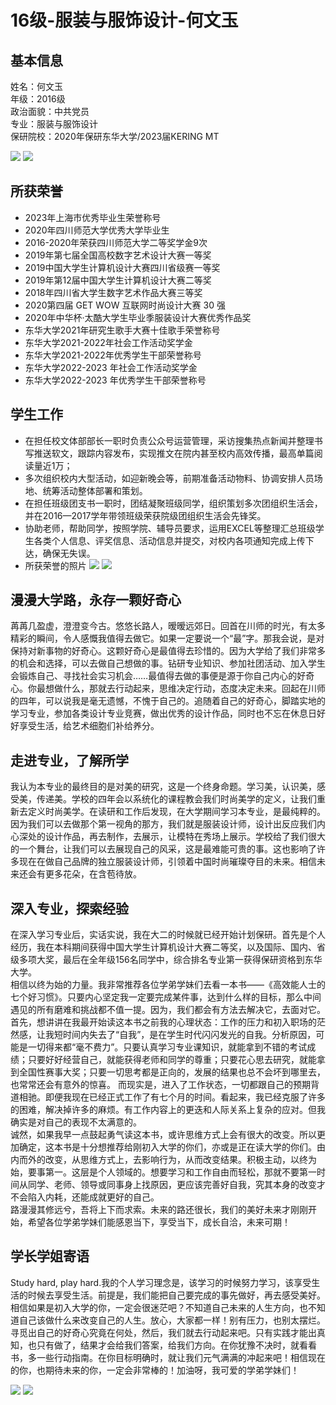 # 16级-服装与服饰设计-何文玉

## 基本信息  
姓名：何文玉   
年级：2016级  
政治面貌：中共党员  
专业：服装与服饰设计  
保研院校：2020年保研东华大学/2023届KERING MT  

![](https://www.sicnuwiki.com/Img/%E4%BD%95%E6%96%87%E7%8E%891.png)
![](https://www.sicnuwiki.com/Img/%E4%BD%95%E6%96%87%E7%8E%892.png)
## 所获荣誉<br>
* 2023年上海市优秀毕业生荣誉称号<br>
* 2020年四川师范大学优秀大学毕业生<br>
* 2016-2020年荣获四川师范大学二等奖学金9次<br>
* 2019年第七届全国高校数字艺术设计大赛一等奖<br>
* 2019中国大学生计算机设计大赛四川省级赛一等奖  
* 2019年第12届中国大学生计算机设计大赛二等奖<br>
* 2018年四川省大学生数字艺术作品大赛三等奖<br>
* 2020第四届 GET WOW 互联网时尚设计大赛 30 强<br>
* 2020年中华杯·太酷大学生毕业季服装设计大赛优秀作品奖<br>
* 东华大学2021年研究生歌手大赛十佳歌手荣誉称号<br>
* 东华大学2021-2022年社会工作活动奖学金<br>
* 东华大学2021-2022年优秀学生干部荣誉称号<br>
* 东华大学2022-2023 年社会工作活动奖学金<br>
* 东华大学2022-2023 年优秀学生干部荣誉称号<br>

## 学生工作  
* 在担任校文体部部长一职时负责公众号运营管理，采访搜集热点新闻并整理书写推送软文，跟踪内容发布，实现推文在院内甚至校内高效传播，最高单篇阅读量近1万；  
* 多次组织校内大型活动，如迎新晚会等，前期准备活动物料、协调安排人员场地、统筹活动整体部署和策划。
* 在担任班级团支书一职时，团结凝聚班级同学，组织策划多次团组织生活会，并在2016—2017学年带领班级荣获院级团组织生活会先锋奖。  
* 协助老师，帮助同学，按照学院、辅导员要求，运用EXCEL等整理汇总班级学生各类个人信息、评奖信息、活动信息并提交，对校内各项通知完成上传下达，确保无失误。
* 所获荣誉的照片
![](https://www.sicnuwiki.com/Img/%E4%BD%95%E6%96%87%E7%8E%893.png)
![](https://www.sicnuwiki.com/Img/%E4%BD%95%E6%96%87%E7%8E%894.png)

## 漫漫大学路，永存一颗好奇心<br>
苒苒几盈虚，澄澄变今古。悠悠长路人，暧暧远郊日。回首在川师的时光，有太多精彩的瞬间，令人感慨我值得去做它。如果一定要说一个“最”字。那我会说，是对保持对新事物的好奇心。这颗好奇心是最值得去珍惜的。因为大学给了我们非常多的机会和选择，可以去做自己想做的事。钻研专业知识、参加社团活动、加入学生会锻炼自己、寻找社会实习机会……最值得去做的事便是源于你自己内心的好奇心。你最想做什么，那就去行动起来，思维决定行动，态度决定未来。回起在川师的四年，可以说我是毫无遗憾，不愧于自己的。追随着自己的好奇心，脚踏实地的学习专业，参加各类设计专业竞赛，做出优秀的设计作品，同时也不忘在休息日好好享受生活，给艺术细胞们补给养分。

## 走进专业，了解所学<br>
我认为本专业的最终目的是对美的研究，这是一个终身命题。学习美，认识美，感受美，传递美。学校的四年会以系统化的课程教会我们时尚美学的定义，让我们重新去定义时尚美学。在读研和工作后发现，在大学期间学习本专业，是最纯粹的。因为我们可以去做那个第一视角的那方，我们就是服装设计师，设计出反应我们内心深处的设计作品，再去制作，去展示，让模特在秀场上展示。学校给了我们很大的一个舞台，让我们可以去展现自己的风采，这是最难能可贵的事。这也影响了许多现在在做自己品牌的独立服装设计师，引领着中国时尚璀璨夺目的未来。相信未来还会有更多花朵，在含苞待放。

## 深入专业，探索经验<br>
在深入学习专业后，实话实说，我在大二的时候就已经开始计划保研。首先是个人经历，我在本科期间获得中国大学生计算机设计大赛二等奖，以及国际、国内、省级多项大奖，最后在全年级156名同学中，综合排名专业第一获得保研资格到东华大学。  
相信以终为始的力量。我非常推荐各位学弟学妹们去看一本书——《高效能人士的七个好习惯》。只要内心坚定我一定要完成某件事，达到什么样的目标，那么中间遇见的所有磨难和挑战都不值一提。因为，我们都会有方法去解决它，去面对它。  
首先，想讲讲在我最开始读这本书之前我的心理状态：工作的压力和初入职场的茫然感，让我短时间内失去了“自我”，是在学生时代闪闪发光的自我。分析原因，可能是一切得来都“毫不费力”。只要认真学习专业课知识，就能拿到不错的考试成绩；只要好好经营自己，就能获得老师和同学的尊重；只要花心思去研究，就能拿到全国性赛事大奖；只要一切思考都是正向的，发展的结果也总不会坏到哪里去，也常常还会有意外的惊喜。
而现实是，进入了工作状态，一切都跟自己的预期背道相驰。即便我现在已经正式工作了有七个月的时间。看起来，我已经克服了许多的困难，解决掉许多的麻烦。有工作内容上的更迭和人际关系上复杂的应对。但我确实是对自己的表现不太满意的。  
诚然，如果我早一点鼓起勇气读这本书，或许思维方式上会有很大的改变。所以更加确定，这本书是十分想推荐给刚初入大学的你们，亦或是正在读大学的你们。由内而外的改变，从思维方式上，去影响行为，从而改变结果。积极主动，以终为始，要事第一。这层是个人领域的。想要学习和工作自由而轻松，那就不要第一时间从同学、老师、领导或同事身上找原因，更应该完善好自我，究其本身的改变才不会陷入内耗，还能成就更好的自己。  
路漫漫其修远兮，吾将上下而求索。未来的路还很长，我们的美好未来才刚刚开始，希望各位学弟学妹们能感恩当下，享受当下，成长自洽，未来可期！

## 学长学姐寄语<br>
Study hard, play hard.我的个人学习理念是，该学习的时候努力学习，该享受生活的时候去享受生活。前提是，我们能把自己要完成的事先做好，再去感受美好。相信如果是初入大学的你，一定会很迷茫吧？不知道自己未来的人生方向，也不知道自己该做什么来改变自己的人生。放心，大家都一样！别有压力，也别太摆烂。寻觅出自己的好奇心究竟在何处，然后，我们就去行动起来吧。只有实践才能出真知，也只有做了，结果才会给我们答案，给我们方向。在你犹豫不决时，就看看书，多一些行动指南。在你目标明确时，就让我们元气满满的冲起来吧！相信现在的你，也期待未来的你，一定会非常棒的！加油呀，我可爱的学弟学妹们！

![](https://www.sicnuwiki.com/Img/%E4%BD%95%E6%96%87%E7%8E%895.png)
![](https://www.sicnuwiki.com/Img/%E4%BD%95%E6%96%87%E7%8E%896.png)
